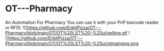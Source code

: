 # OT---Pharmacy
An Automation For Pharmacy
You can use it with your PnP barcode reader or RFID.
![]https://github.com/ErikliPizza/OT---Pharmacy/blob/main/OT/OT%20LST%20-%20ui/selling.gif
![]https://github.com/ErikliPizza/OT---Pharmacy/blob/main/OT/OT%20LST%20-%20ui/otmainpng.png
